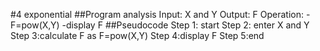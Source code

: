 #4 exponential 
##Program analysis
Input: X and Y
Output: F
Operation:  - F=pow(X,Y)
            -display F
##Pseudocode 
Step 1: start
Step 2: enter X and Y
Step 3:calculate F as F=pow(X,Y)
Step 4:display F
Step 5:end